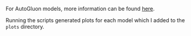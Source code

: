 For AutoGluon models, more information can be found [here](https://auto.gluon.ai/stable/tutorials/timeseries/forecasting-indepth.html).

Running the scripts generated plots for each model which I added to the `plots` directory.
